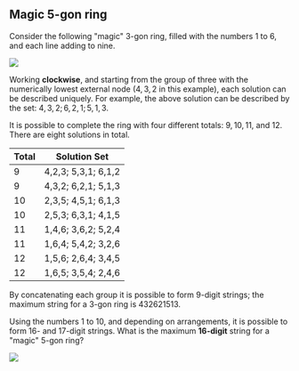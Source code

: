 ## Magic 5-gon ring

Consider the following "magic" $3$-gon ring, filled with the numbers $1$ to $6$, and each line adding to nine.

![](https://projecteuler.net/project/images/p068_1.png)  

Working **clockwise**, and starting from the group of three with the numerically lowest external node ($4,3,2$ in this example), each solution can be described uniquely. For example, the above solution can be described by the set: $4,3,2; 6,2,1; 5,1,3$.

It is possible to complete the ring with four different totals: $9, 10, 11$, and $12$. There are eight solutions in total.

| **Total** | **Solution Set**    |
| --------- | ------------------- |
| 9         | 4,2,3; 5,3,1; 6,1,2 |
| 9         | 4,3,2; 6,2,1; 5,1,3 |
| 10        | 2,3,5; 4,5,1; 6,1,3 |
| 10        | 2,5,3; 6,3,1; 4,1,5 |
| 11        | 1,4,6; 3,6,2; 5,2,4 |
| 11        | 1,6,4; 5,4,2; 3,2,6 |
| 12        | 1,5,6; 2,6,4; 3,4,5 |
| 12        | 1,6,5; 3,5,4; 2,4,6 |

By concatenating each group it is possible to form $9$-digit strings; the maximum string for a $3$-gon ring is $432621513$.

Using the numbers $1$ to $10$, and depending on arrangements, it is possible to form $16$- and $17$-digit strings. What is the maximum **$16$-digit** string for a "magic" $5$-gon ring?

![](https://projecteuler.net/project/images/p068_2.png)
